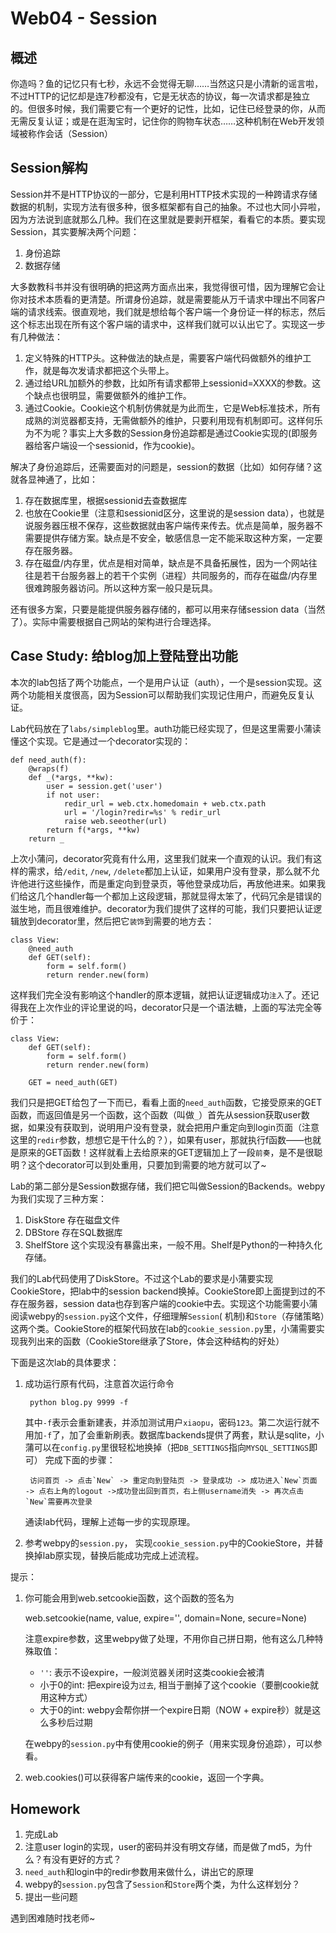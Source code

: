 # Web04 - Session

## 概述
你造吗？鱼的记忆只有七秒，永远不会觉得无聊……当然这只是小清新的谣言啦，不过HTTP的记忆却是连7秒都没有，它是无状态的协议，每一次请求都是独立的。但很多时候，我们需要它有一个更好的记性，比如，记住已经登录的你，从而无需反复认证；或是在逛淘宝时，记住你的购物车状态……这种机制在Web开发领域被称作会话（Session）


## Session解构
Session并不是HTTP协议的一部分，它是利用HTTP技术实现的一种跨请求存储数据的机制，实现方法有很多种，很多框架都有自己的抽象。不过也大同小异啦，因为方法说到底就那么几种。我们在这里就是要剥开框架，看看它的本质。要实现Session，其实要解决两个问题：

1. 身份追踪
2. 数据存储

大多数教科书并没有很明确的把这两方面点出来，我觉得很可惜，因为理解它会让你对技术本质看的更清楚。所谓身份追踪，就是需要能从万千请求中理出不同客户端的请求线索。很直观地，我们就是想给每个客户端一个身份证一样的标志，然后这个标志出现在所有这个客户端的请求中，这样我们就可以认出它了。实现这一步有几种做法：

1. 定义特殊的HTTP头。这种做法的缺点是，需要客户端代码做额外的维护工作，就是每次发请求都把这个头带上。
2. 通过给URL加额外的参数，比如所有请求都带上sessionid=XXXX的参数。这个缺点也很明显，需要做额外的维护工作。
3. 通过Cookie。Cookie这个机制仿佛就是为此而生，它是Web标准技术，所有成熟的浏览器都支持，无需做额外的维护，只要利用现有机制即可。这样何乐为不为呢？事实上大多数的Session身份追踪都是通过Cookie实现的(即服务器给客户端设一个sessionid，作为cookie)。

解决了身份追踪后，还需要面对的问题是，session的数据（比如）如何存储？这就各显神通了，比如：
1. 存在数据库里，根据sessionid去查数据库
2. 也放在Cookie里（注意和sessionid区分，这里说的是session data），也就是说服务器压根不保存，这些数据就由客户端传来传去。优点是简单，服务器不需要提供存储方案。缺点是不安全，敏感信息一定不能采取这种方案，一定要存在服务器。
3. 存在磁盘/内存里，优点是相对简单，缺点是不具备拓展性，因为一个网站往往是若干台服务器上的若干个实例（进程）共同服务的，而存在磁盘/内存里很难跨服务器访问。所以这种方案一般只是玩具。

还有很多方案，只要是能提供服务器存储的，都可以用来存储session data（当然了）。实际中需要根据自己网站的架构进行合理选择。

## Case Study: 给blog加上登陆登出功能
本次的lab包括了两个功能点，一个是用户认证（auth），一个是session实现。这两个功能相关度很高，因为Session可以帮助我们实现记住用户，而避免反复认证。

Lab代码放在了`labs/simpleblog`里。auth功能已经实现了，但是这里需要小蒲读懂这个实现。它是通过一个decorator实现的：


    def need_auth(f):
        @wraps(f)
        def _(*args, **kw):
            user = session.get('user')
            if not user:
                redir_url = web.ctx.homedomain + web.ctx.path
                url = '/login?redir=%s' % redir_url
                raise web.seeother(url)
            return f(*args, **kw)
        return _

上次小蒲问，decorator究竟有什么用，这里我们就来一个直观的认识。我们有这样的需求，给`/edit`, `/new`, `/delete`都加上认证，如果用户没有登录，那么就不允许他进行这些操作，而是重定向到登录页，等他登录成功后，再放他进来。如果我们给这几个handler每一个都加上这段逻辑，那就显得太笨了，代码冗余是错误的滋生地，而且很难维护。decorator为我们提供了这样的可能，我们只要把认证逻辑放到decorator里，然后把它`装饰`到需要的地方去：


    class View:
        @need_auth
        def GET(self):
            form = self.form()
            return render.new(form)


这样我们完全没有影响这个handler的原本逻辑，就把认证逻辑成功`注入`了。还记得我在上次作业的评论里说的吗，decorator只是一个语法糖，上面的写法完全等价于：


    class View:
        def GET(self):
            form = self.form()
            return render.new(form)

        GET = need_auth(GET)


我们只是把GET给包了一下而已，看看上面的`need_auth`函数，它接受原来的GET函数，而返回值是另一个函数，这个函数（叫做`_`）首先从session获取user数据，如果没有获取到，说明用户没有登录，就会把用户重定向到login页面（注意这里的`redir`参数，想想它是干什么的？），如果有user，那就执行f函数——也就是原来的GET函数！这样就看上去给原来的GET逻辑加上了一段`前奏`，是不是很聪明？这个decorator可以到处重用，只要加到需要的地方就可以了~

Lab的第二部分是Session数据存储，我们把它叫做Session的Backends。webpy为我们实现了三种方案：

1. DiskStore  存在磁盘文件
2. DBStore 存在SQL数据库
3. ShelfStore 这个实现没有暴露出来，一般不用。Shelf是Python的一种持久化存储。

我们的Lab代码使用了DiskStore。不过这个Lab的要求是小蒲要实现CookieStore，把lab中的session backend换掉。CookieStore即上面提到过的不存在服务器，session data也存到客户端的cookie中去。实现这个功能需要小蒲阅读webpy的`session.py`这个文件，仔细理解`Session`( 机制)和`Store`（存储策略）这两个类。CookieStore的框架代码放在lab的`cookie_session.py`里，小蒲需要实现我列出来的函数（CookieStore继承了Store，体会这种结构的好处）

下面是这次lab的具体要求：

1. 成功运行原有代码，注意首次运行命令

        python blog.py 9999 -f

    其中`-f`表示会重新建表，并添加测试用户`xiaopu`，密码`123`。第二次运行就不用加`-f`了，加了会重新刷表。数据库backends提供了两套，默认是sqlite，小蒲可以在`config.py`里很轻松地换掉（把`DB_SETTINGS`指向`MYSQL_SETTINGS`即可）
    完成下面的步骤：

        访问首页 -> 点击`New` -> 重定向到登陆页 -> 登录成功 -> 成功进入`New`页面 -> 点右上角的logout ->成功登出回到首页，右上侧username消失 -> 再次点击`New`需要再次登录
    通读lab代码，理解上述每一步的实现原理。

2. 参考webpy的`session.py`， 实现`cookie_session.py`中的CookieStore，并替换掉lab原实现，替换后能成功完成上述流程。

提示：

1. 你可能会用到web.setcookie函数，这个函数的签名为

    web.setcookie(name, value, expire='', domain=None, secure=None)

    注意expire参数，这里webpy做了处理，不用你自己拼日期，他有这么几种特殊取值：
    + `''`: 表示不设expire，一般浏览器关闭时这类cookie会被清
    + 小于0的int: 把expire设为`过去`, 相当于删掉了这个cookie（要删cookie就用这种方式）
    + 大于0的int: webpy会帮你拼一个expire日期（NOW + expire秒）就是这么多秒后过期

    在webpy的`session.py`中有使用cookie的例子（用来实现身份追踪），可以参看。

2. web.cookies()可以获得客户端传来的cookie，返回一个字典。

## Homework
1. 完成Lab
2. 注意user login的实现，user的密码并没有明文存储，而是做了md5，为什么？有没有更好的方式？
3. `need_auth`和login中的redir参数用来做什么，讲出它的原理
4. webpy的`session.py`包含了`Session`和`Store`两个类，为什么这样划分？
5. 提出一些问题

遇到困难随时找老师~
